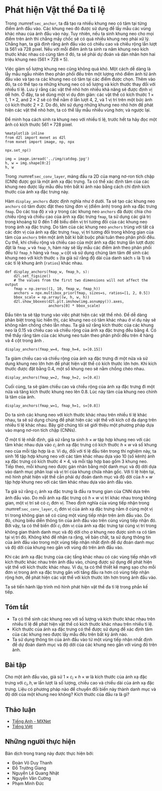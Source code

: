 <!-- ===================== Bắt đầu dịch Phần 1 ==================== -->
<!-- ========================================= REVISE - BẮT ĐẦU =================================== -->

<!--
# Multiscale Object Detection
-->

# Phát hiện Vật thể Đa tỉ lệ


<!--
In :numref:`sec_anchor`, we generated multiple anchor boxes centered on each pixel of the input image.
These anchor boxes are used to sample different regions of the input image.
However, if anchor boxes are generated centered on each pixel of the image, soon there will be too many anchor boxes for us to compute.
For example, we assume that the input image has a height and a width of 561 and 728 pixels respectively.
If five different shapes of anchor boxes are generated centered on each pixel, over two million anchor boxes ($561 \times 728 \times 5$) need to be predicted and labeled on the image.
-->

Trong :numref:`sec_anchor`, ta đã tạo ra nhiều khung neo có tâm tại từng điểm ảnh đầu vào.
Các khung neo đó được sử dụng để lấy mẫu các vùng khác nhau của ảnh đầu vào này.
Tuy nhiên, nếu ta sinh khung neo cho mọi điểm trên ảnh thì chẳng mấy chốc sẽ có quá nhiều khung neo phải xử lý.
Chẳng hạn, ta giả định rằng ảnh đầu vào có chiều cao và chiều rộng lần lượt là 561 và 728 pixel.
Nếu với mỗi điểm ảnh ta sinh ra năm khung neo kích thước khác nhau có cùng tâm ở đó, ta sẽ phải dự đoán và dán nhãn hơn hai triệu khung neo ($561 \times 728 \times 5$).

<!--
It is not difficult to reduce the number of anchor boxes.
An easy way is to apply uniform sampling on a small portion of pixels from the input image and generate anchor boxes centered on the sampled pixels.
In addition, we can generate anchor boxes of varied numbers and sizes on multiple scales.
Notice that smaller objects are more likely to be positioned on the image than larger ones.
Here, we will use a simple example: Objects with shapes of $1 \times 1$, $1 \times 2$, and $2 \times 2$ may have 4, 2, and 1 possible position(s) on an image with the shape $2 \times 2$.
Therefore, when using smaller anchor boxes to detect smaller objects, we can sample more regions; when using larger anchor boxes to detect larger objects, we can sample fewer regions.
-->

Việc giảm số lượng khung neo cũng không quá khó.
Một cách dễ dàng là lẫy mẫu ngẫu nhiên theo phân phối đều trên một lượng nhỏ điểm ảnh từ ảnh đầu vào và tạo ra các khung neo có tâm tại các điểm được chọn.
Thêm vào đó, ta có thể tạo ra những khung neo có số lượng và kích thước thay đổi với nhiều tỉ lệ.
Lưu ý rằng các vật thể nhỏ hơn nhiều khả năng sẽ được định vị dễ hơn.
Ở đây, ta sẽ dùng một ví dụ đơn giản: các vật thể có kích thước $1 \times 1$, $1 \times 2$, and $2 \times 2$ sẽ có thể nằm ở lần lượt 4, 2, và 1 vị trí trên một bức ảnh có kích thước $2 \times 2$.
Do đó, khi sử dụng những khung neo nhỏ hơn để phát hiện các vật thể nhỏ hơn, ta có thể lấy mẫu nhiều vùng hơn; và ngược lại.

<!--
To demonstrate how to generate anchor boxes on multiple scales, let us read an image first.
It has a height and width of $561 \times 728$ pixels.
-->

Để minh họa cách sinh ra khung neo với nhiều tỉ lệ, trước hết ta hãy đọc một ảnh có kích thước $561 \times 728$ pixel.

```{.python .input  n=1}
%matplotlib inline
from d2l import mxnet as d2l
from mxnet import image, np, npx

npx.set_np()

img = image.imread('../img/catdog.jpg')
h, w = img.shape[0:2]
h, w
```


<!--
In :numref:`sec_conv_layer`, the 2D array output of the convolutional neural network (CNN) is called a feature map.
We can determine the midpoints of anchor boxes uniformly sampled on any image by defining the shape of the feature map.
-->

Trong :numref:`sec_conv_layer`, mảng đầu ra 2D của mạng nơ-ron tích chập (CNN) được gọi là một ánh xạ đặc trưng.
Ta có thể xác định tâm của các khung neo được lấy mẫu đều trên bất kì ảnh nào bằng cách chỉ định kích thước của ánh xạ đặc trưng này.

<!-- ===================== Kết thúc dịch Phần 1 ===================== -->

<!-- ===================== Bắt đầu dịch Phần 2 ===================== -->


<!--
The function `display_anchors` is defined below.
We are going to generate anchor boxes `anchors` centered on each unit (pixel) on the feature map `fmap`.
Since the coordinates of axes $x$ and $y$ in anchor boxes `anchors` have been divided by the width and height of the feature map `fmap`, 
values between 0 and 1 can be used to represent relative positions of anchor boxes in the feature map.
Since the midpoints of anchor boxes `anchors` overlap with all the units on feature map `fmap`, 
the relative spatial positions of the midpoints of the `anchors` on any image must have a uniform distribution.
Specifically, when the width and height of the feature map are set to `fmap_w` and `fmap_h` respectively, 
the function will conduct uniform sampling for `fmap_h` rows and `fmap_w` columns of pixels and use them as midpoints 
to generate anchor boxes with size `s` (we assume that the length of list `s` is 1) and different aspect ratios (`ratios`).
-->

Hàm `display_anchors` được định nghĩa như ở dưới.
Ta sẽ tạo các khung neo `anchors` có tâm được đặt theo từng đơn vị (điểm ảnh) trong ánh xạ đặc trưng `fmap`.
Do các toạ độ $x$ và $y$ trong các khung neo `anchors` đã được chia cho chiều rộng và chiều cao của ánh xạ đặc trưng `fmap`,
ta sử dụng các giá trị trong khoảng từ 0 đến 1 để biểu diễn vị trí tương đối của các khung neo trong ánh xạ đặc trưng.
Do tâm của các khung neo `anchors` trùng với tất cả các đơn vị của ánh xạ đặc trưng `fmap`,
vị trí tương đối trong không gian của tâm của `anchors` trên một ảnh bất kì bắt buộc phải tuân theo phân phối đều.
Cụ thể, khi chiều rộng và chiều cao của một ánh xạ đặc trưng lần lượt được đặt là `fmap_w` và `fmap_h`,
hàm này sẽ lấy mẫu các điểm ảnh theo phân phối đều từ `fmap_h` hàng và `fmap_w` cột và sử dụng chúng làm tâm
để sinh các khung neo với kích thước `s` (ta giả sử rằng độ dài của danh sách `s` là 1) và các tỉ lệ khung ảnh (`ratios`) khác nhau.


```{.python .input  n=2}
def display_anchors(fmap_w, fmap_h, s):
    d2l.set_figsize()
    # The values from the first two dimensions will not affect the output
    fmap = np.zeros((1, 10, fmap_w, fmap_h))
    anchors = npx.multibox_prior(fmap, sizes=s, ratios=[1, 2, 0.5])
    bbox_scale = np.array((w, h, w, h))
    d2l.show_bboxes(d2l.plt.imshow(img.asnumpy()).axes,
                    anchors[0] * bbox_scale)
```


<!--
We will first focus on the detection of small objects. In order to make it easier to distinguish upon display, the anchor boxes with different midpoints here do not overlap.
We assume that the size of the anchor boxes is 0.15 and the height and width of the feature map are 4.
We can see that the midpoints of anchor boxes from the 4 rows and 4 columns on the image are uniformly distributed.
-->

Đầu tiên ta sẽ tập trung vào việc phát hiện các vật thể nhỏ. Để dễ dàng phân biệt trong lúc hiển thị, các khung neo có tâm khác nhau ở ví dụ này sẽ không nằm chồng chéo lẫn nhau. 
Ta giả sử rằng kích thước của các khung neo là 0.15 và chiều cao và chiều rộng của ánh xạ đặc trưng đều bằng 4.
Có thể thấy rằng tâm của các khung neo tuân theo phân phối đều trên 4 hàng và 4 cột trong ảnh .


```{.python .input  n=3}
display_anchors(fmap_w=4, fmap_h=4, s=[0.15])
```


<!--
We are going to reduce the height and width of the feature map by half and use a larger anchor box to detect larger objects.
When the size is set to 0.4, overlaps will occur between regions of some anchor boxes.
-->

Ta giảm chiều cao và chiều rộng của ánh xạ đặc trưng đi một nửa và sử dụng khung neo lớn hơn để phát hiện vật thể có kích thước lớn hơn.
Khi kích thước được đặt bằng 0.4, một số khung neo sẽ nằm chồng chéo nhau.



```{.python .input  n=4}
display_anchors(fmap_w=2, fmap_h=2, s=[0.4])
```


<!--
Finally, we are going to reduce the height and width of the feature map by half and increase the anchor box size to 0.8.
Now the midpoint of the anchor box is the center of the image.
-->

Cuối cùng, ta sẽ giảm chiều cao và chiều rộng của ánh xạ đặc trưng đi một nửa và tăng kích thước khung neo lên 0.8.
Lúc này tâm của khung neo chính là tâm của ảnh.



```{.python .input  n=5}
display_anchors(fmap_w=1, fmap_h=1, s=[0.8])
```


<!--
Since we have generated anchor boxes of different sizes on multiple scales, we will use them to detect objects of various sizes at different scales.
Now we are going to introduce a method based on convolutional neural networks (CNNs).
-->


Do ta sinh các khung neo với kích thước khác nhau trên nhiều tỉ lệ khác nhau, ta sẽ sử dụng chúng để phát hiện các vật thể với kích cỡ đa dạng trên nhiều tỉ lệ khác nhau.
Bây giờ chúng tôi sẽ giới thiệu một phương pháp dựa vào mạng nơ-ron tích chập (CNNs).


<!-- ===================== Kết thúc dịch Phần 2 ===================== -->

<!-- ===================== Bắt đầu dịch Phần 3 ===================== -->


<!--
At a certain scale, suppose we generate $h \times w$ sets of anchor boxes with different midpoints based on $c_i$ feature maps 
with the shape $h \times w$ and the number of anchor boxes in each set is $a$.
For example, for the first scale of the experiment, we generate 16 sets of anchor boxes with 
different midpoints based on 10 (number of channels) feature maps with a shape of $4 \times 4$, and each set contains 3 anchor boxes.
Next, each anchor box is labeled with a category and offset based on the classification and position of the ground-truth bounding box.
At the current scale, the object detection model needs to predict the category and offset of $h \times w$ sets of anchor boxes with different midpoints based on the input image.
-->

Ở một tỉ lệ nhất định, giả sử rằng ta sinh $h \times w$ tập hợp khung neo với các tâm khác nhau dựa vào $c_i$ ánh xạ đặc trưng
có kích thước $h \times w$ và số khung neo của mỗi tập hợp là $a$.
Ví dụ, đối với tỉ lệ đầu tiên trong thí nghiệm này, ta sinh 16 tập hợp khung neo với
các tâm khác nhau dựa vào 10 (số kênh) ánh xạ đặc trưng có kích thước $4 \times 4$, và mỗi tập hợp bao gồm 3 khung neo.
Tiếp theo, mỗi khung neo được gán nhãn bằng một danh mục và độ dời dựa vào danh mục phân loại và vị trí của khung chứa nhãn gốc.
Với tỉ lệ hiện tại, mô hình phát hiện vật thể cần phải dự đoán danh mục và độ dời của $h \times w$ tập hợp khung neo với các tâm khác nhau dựa vào ảnh đầu vào.


<!--
We assume that the $c_i$ feature maps are the intermediate output of the CNN based on the input image.
Since each feature map has $h \times w$ different spatial positions, the same position will have $c_i$ units.
According to the definition of receptive field in the :numref:`sec_conv_layer`, the $c_i$ units of the feature map at the same spatial position have the same receptive field on the input image.
Thus, they represent the information of the input image in this same receptive field.
Therefore, we can transform the $c_i$ units of the feature map at the same spatial position into the categories and offsets of the $a$ anchor boxes generated using that position as a midpoint.
It is not hard to see that, in essence, we use the information of the input image in a certain receptive field to predict the category and offset of the anchor boxes close to the field on the input image.
-->

Ta giả sử rằng $c_i$ ánh xạ đặc trưng là đầu ra trung gian của CNN dựa trên ảnh đầu vào.
Do mỗi ánh xạ đặc trưng có $h \times w$ vị trí khác nhau trong không gian, một vị trí sẽ có $c_i$ đơn vị.
Theo định nghĩa của vùng tiếp nhận trong :numref:`sec_conv_layer`, $c_i$ đơn vị của ánh xạ đặc trưng nằm ở cùng một vị trí trong không gian sẽ có cùng một vùng tiếp nhận trên ảnh đầu vào.
Do đó, chúng biểu diễn thông tin của ảnh đầu vào trên cùng vùng tiếp nhận đó.
Bởi vậy, ta có thể biến đổi $c_i$ đơn vị của ánh xạ đặc trưng tại cùng vị trí trong không gian thành danh mục và độ dời cho $a$ khung neo được sinh ra có tâm tại vị trí đó.
Không khó để nhận ra rằng, về bản chất, ta sử dụng thông tin của ảnh đầu vào trong một vùng tiếp nhận nhất định để dự đoán danh mục và độ dời của khung neo gần với vùng đó trên ảnh đầu vào.


<!--
When the feature maps of different layers have receptive fields of different sizes on the input image, they are used to detect objects of different sizes.
For example, we can design a network to have a wider receptive field for each unit in the feature map that is closer to the output layer, to detect objects with larger sizes in the input image.
-->

Khi các ánh xạ đặc trưng của các tầng khác nhau có các vùng tiếp nhận với kích thước khác nhau trên ảnh đầu vào, chúng được sử dụng để phát hiện vật thể với kích thước khác nhau.
Ví dụ, ta có thể thiết kế mạng sao cho mỗi đơn vị trong ánh xạ đặc trưng gần với tầng đầu ra hơn có vùng tiếp nhận rộng hơn, để phát hiện các vật thể với kích thước lớn hơn trong ảnh đầu vào.


<!--
We will implement a multiscale object detection model in the following section.
-->

Ta sẽ tiến hành lập trình mô hình phát hiện vật thể đa tỉ lệ trong phần kế tiếp. 



## Tóm tắt


<!--
* We can generate anchor boxes with different numbers and sizes on multiple scales to detect objects of different sizes on multiple scales.
* The shape of the feature map can be used to determine the midpoint of the anchor boxes that uniformly sample any image.
* We use the information for the input image from a certain receptive field to predict the category and offset of the anchor boxes close to that field on the image.
-->

* Ta có thể sinh các khung neo với số lượng và kích thước khác nhau trên nhiều tỉ lệ để phát hiện vật thể có kích thước khác nhau trên nhiều tỉ lệ.
* Kích thước của ánh xạ đặc trưng có thể được sử dụng để xác định tâm của các khung neo được lấy mẫu đều trên bất kỳ ảnh nào.
* Ta sử dụng thông tin của ảnh đầu vào từ một vùng tiếp nhận nhất định để dự đoán danh mục và độ dời của các khung neo gần với vùng đó trên ảnh.


## Bài tập


<!--
Given an input image, assume $1 \times c_i \times h \times w$ to be the shape of the feature map while $c_i, h, w$ are the number, height, and width of the feature map.
What methods can you think of to convert this variable into the anchor box's category and offset? What is the shape of the output?
-->

Cho một ảnh đầu vào, giả sử $1 \times c_i \times h \times w$ là kích thước của ánh xạ đặc trưng với $c_i, h, w$ lần lượt là số lượng, chiều cao và chiều dài của ánh xạ đặc trưng.
Liệu có phương pháp nào để chuyển đổi biến này thành danh mục và độ dời của một khung neo không? Kích thước của đầu ra là gì?

<!-- ===================== Kết thúc dịch Phần 3 ===================== -->
<!-- ========================================= REVISE - KẾT THÚC ===================================-->

## Thảo luận
* [Tiếng Anh - MXNet](https://discuss.d2l.ai/t/371)
* [Tiếng Việt](https://forum.machinelearningcoban.com/c/d2l)


## Những người thực hiện
Bản dịch trong trang này được thực hiện bởi:
<!--
Tác giả của mỗi Pull Request điền tên mình và tên những người review mà bạn thấy
hữu ích vào từng phần tương ứng. Mỗi dòng một tên, bắt đầu bằng dấu `*`.

Tên đầy đủ của các reviewer có thể được tìm thấy tại https://github.com/aivivn/d2l-vn/blob/master/docs/contributors_info.md
-->

* Đoàn Võ Duy Thanh
* Đỗ Trường Giang
* Nguyễn Lê Quang Nhật
* Nguyễn Văn Cường
* Phạm Minh Đức
